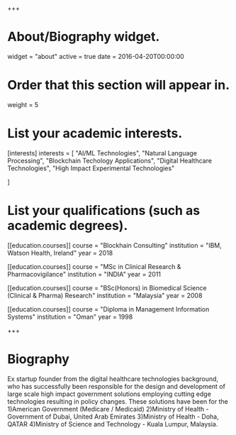 +++
# About/Biography widget.
widget = "about"
active = true
date = 2016-04-20T00:00:00

# Order that this section will appear in.
weight = 5

# List your academic interests.
[interests]
  interests = [
    "AI/ML Technologies",
    "Natural Language Processing",
    "Blockchain Techology Applications",
    "Digital Healthcare Technologies",
    "High Impact Experimental Technologies"

  ]

# List your qualifications (such as academic degrees).

[[education.courses]]
  course = "Blockhain Consulting"
  institution = "IBM, Watson Health, Ireland"
  year = 2018

[[education.courses]]
  course = "MSc in Clinical Research & Pharmacovigilance"
  institution = "INDIA"
  year = 2011

[[education.courses]]
  course = "BSc(Honors) in Biomedical Science (Clinical & Pharma) Research"
  institution = "Malaysia"
  year = 2008

[[education.courses]]
  course = "Diploma in Management Information Systems"
  institution = "Oman"
  year = 1998

 
+++

# Biography

Ex startup founder from the digital healthcare technologies background, who has successfully been responsible for the design and development of large scale high impact government solutions employing cutting edge technologies resulting in policy changes. These solutions have been for the 1)American Government (Medicare / Medicaid) 2)Ministry of Health - Government of Dubai, United Arab Emirates 3)Ministry of Health - Doha, QATAR 4)Ministry of Science and Technology - Kuala Lumpur, Malaysia. 

